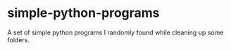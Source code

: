 # simple-python-programs
A set of simple python programs I randomly found while cleaning up some folders.
